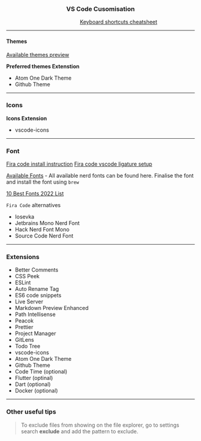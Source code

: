 <h3 style="text-align: center">VS Code Cusomisation</h3>

&nbsp;&nbsp;&nbsp;&nbsp;&nbsp;&nbsp;&nbsp;&nbsp;&nbsp;&nbsp;&nbsp;&nbsp;&nbsp;&nbsp;&nbsp;&nbsp;&nbsp;&nbsp;&nbsp;&nbsp;&nbsp;&nbsp;&nbsp;&nbsp;&nbsp;&nbsp;&nbsp;&nbsp;&nbsp;&nbsp;&nbsp;&nbsp;&nbsp;&nbsp;&nbsp;&nbsp;&nbsp;&nbsp;&nbsp;&nbsp;&nbsp;&nbsp;&nbsp;&nbsp;&nbsp;&nbsp;&nbsp;&nbsp;&nbsp;&nbsp;[Keyboard shortcuts cheatsheet](https://code.visualstudio.com/shortcuts/keyboard-shortcuts-macos.pdf)

---

#### Themes

[Available themes preview](https://vscodethemes.com/?type=dark)

**Preferred themes Extenstion**

- Atom One Dark Theme
- Github Theme

---

### Icons

**Icons Extension**

- vscode-icons

---

### Font

[Fira code install instruction](https://github.com/tonsky/FiraCode/wiki/Installing)
[Fira code vscode ligature setup](https://github.com/tonsky/FiraCode/wiki/VS-Code-Instructions)

[Available Fonts](https://www.nerdfonts.com/font-downloads) - All available nerd fonts can be found here. Finalise the font and install the font using `brew`

[10 Best Fonts 2022 List](https://www.graphicpie.com/fonts-for-terminal/)

`Fira Code` alternatives

- Iosevka
- Jetbrains Mono Nerd Font
- Hack Nerd Font Mono
- Source Code Nerd Font

---

### Extensions

- Better Comments
- CSS Peek
- ESLint
- Auto Rename Tag
- ES6 code snippets
- Live Server
- Markdown Preview Enhanced
- Path Intellisense
- Peacok
- Prettier
- Project Manager
- GitLens
- Todo Tree
- vscode-icons
- Atom One Dark Theme
- Github Theme
- Code Time (optional)
- Flutter (optinal)
- Dart (optional)
- Docker (optional)

---

### Other useful tips

> To exclude files from showing on the file explorer, go to settings search **exclude** and add the pattern to exclude.
